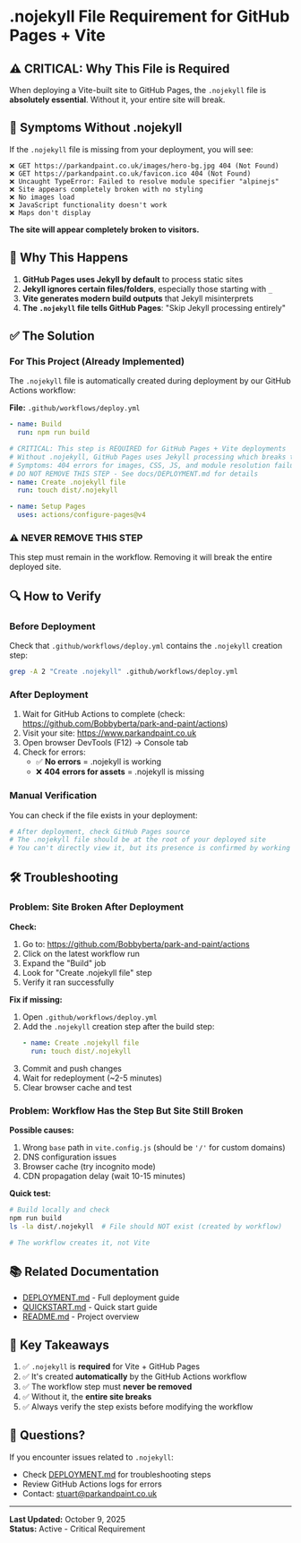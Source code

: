 # .nojekyll File Requirement for GitHub Pages + Vite

## ⚠️ CRITICAL: Why This File is Required

When deploying a Vite-built site to GitHub Pages, the `.nojekyll` file is **absolutely essential**. Without it, your entire site will break.

## 🚨 Symptoms Without .nojekyll

If the `.nojekyll` file is missing from your deployment, you will see:

```
❌ GET https://parkandpaint.co.uk/images/hero-bg.jpg 404 (Not Found)
❌ GET https://parkandpaint.co.uk/favicon.ico 404 (Not Found)
❌ Uncaught TypeError: Failed to resolve module specifier "alpinejs"
❌ Site appears completely broken with no styling
❌ No images load
❌ JavaScript functionality doesn't work
❌ Maps don't display
```

**The site will appear completely broken to visitors.**

## 🔧 Why This Happens

1. **GitHub Pages uses Jekyll by default** to process static sites
2. **Jekyll ignores certain files/folders**, especially those starting with `_`
3. **Vite generates modern build outputs** that Jekyll misinterprets
4. **The `.nojekyll` file tells GitHub Pages**: "Skip Jekyll processing entirely"

## ✅ The Solution

### For This Project (Already Implemented)

The `.nojekyll` file is automatically created during deployment by our GitHub Actions workflow:

**File:** `.github/workflows/deploy.yml`

```yaml
- name: Build
  run: npm run build

# CRITICAL: This step is REQUIRED for GitHub Pages + Vite deployments
# Without .nojekyll, GitHub Pages uses Jekyll processing which breaks the site
# Symptoms: 404 errors for images, CSS, JS, and module resolution failures
# DO NOT REMOVE THIS STEP - See docs/DEPLOYMENT.md for details
- name: Create .nojekyll file
  run: touch dist/.nojekyll

- name: Setup Pages
  uses: actions/configure-pages@v4
```

### ⚠️ NEVER REMOVE THIS STEP

This step must remain in the workflow. Removing it will break the entire deployed site.

## 🔍 How to Verify

### Before Deployment

Check that `.github/workflows/deploy.yml` contains the `.nojekyll` creation step:

```bash
grep -A 2 "Create .nojekyll" .github/workflows/deploy.yml
```

### After Deployment

1. Wait for GitHub Actions to complete (check: https://github.com/Bobbyberta/park-and-paint/actions)
2. Visit your site: https://www.parkandpaint.co.uk
3. Open browser DevTools (F12) → Console tab
4. Check for errors:
   - ✅ **No errors** = .nojekyll is working
   - ❌ **404 errors for assets** = .nojekyll is missing

### Manual Verification

You can check if the file exists in your deployment:

```bash
# After deployment, check GitHub Pages source
# The .nojekyll file should be at the root of your deployed site
# You can't directly view it, but its presence is confirmed by working assets
```

## 🛠️ Troubleshooting

### Problem: Site Broken After Deployment

**Check:**
1. Go to: https://github.com/Bobbyberta/park-and-paint/actions
2. Click on the latest workflow run
3. Expand the "Build" job
4. Look for "Create .nojekyll file" step
5. Verify it ran successfully

**Fix if missing:**
1. Open `.github/workflows/deploy.yml`
2. Add the `.nojekyll` creation step after the build step:
   ```yaml
   - name: Create .nojekyll file
     run: touch dist/.nojekyll
   ```
3. Commit and push changes
4. Wait for redeployment (~2-5 minutes)
5. Clear browser cache and test

### Problem: Workflow Has the Step But Site Still Broken

**Possible causes:**
1. Wrong `base` path in `vite.config.js` (should be `'/'` for custom domains)
2. DNS configuration issues
3. Browser cache (try incognito mode)
4. CDN propagation delay (wait 10-15 minutes)

**Quick test:**
```bash
# Build locally and check
npm run build
ls -la dist/.nojekyll  # File should NOT exist (created by workflow)

# The workflow creates it, not Vite
```

## 📚 Related Documentation

- [DEPLOYMENT.md](./DEPLOYMENT.md) - Full deployment guide
- [QUICKSTART.md](./QUICKSTART.md) - Quick start guide
- [README.md](../README.md) - Project overview

## 🎯 Key Takeaways

1. ✅ `.nojekyll` is **required** for Vite + GitHub Pages
2. ✅ It's created **automatically** by the GitHub Actions workflow
3. ✅ The workflow step must **never be removed**
4. ✅ Without it, the **entire site breaks**
5. ✅ Always verify the step exists before modifying the workflow

## 📧 Questions?

If you encounter issues related to `.nojekyll`:
- Check [DEPLOYMENT.md](./DEPLOYMENT.md) for troubleshooting steps
- Review GitHub Actions logs for errors
- Contact: stuart@parkandpaint.co.uk

---

**Last Updated:** October 9, 2025  
**Status:** Active - Critical Requirement

